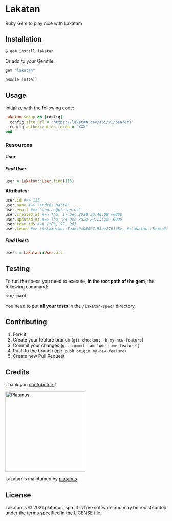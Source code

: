 # Lakatan

Ruby Gem to play nice with Lakatam

## Installation

```bash
$ gem install lakatan
```

Or add to your Gemfile:

```ruby
gem "lakatan"
```

```bash
bundle install
```

## Usage

Initialize with the following code:

```ruby
Lakatan.setup do |config|
  config.site_url = "https://lakatan.dev/api/v1/bearers"
  config.authorization_token = "XXX"
end
```

### Resources

#### User

##### Find User

```ruby
user = Lakatan::User.find(115)
```

**Attributes:**

```ruby
user.id #=> 115
user.name #=> "Andrés Matte"
user.email #=> "andres@platan.us"
user.created_at #=> Thu, 17 Dec 2020 20:40:08 +0000
user.updated_at #=> Thu, 24 Dec 2020 20:23:00 +0000
user.team_ids #=> [103, 97, 96]
user.teams #=> [#<Lakatan::Team:0x00007f93be276178>, #<Lakatan::Team:0x00007f93be276171]
```

##### Find Users

```ruby
users = Lakatan::User.all
```

## Testing

To run the specs you need to execute, **in the root path of the gem**, the following command:

```bash
bin/guard
```

You need to put **all your tests** in the `/lakatan/spec/` directory.

## Contributing

1. Fork it
2. Create your feature branch (`git checkout -b my-new-feature`)
3. Commit your changes (`git commit -am 'Add some feature'`)
4. Push to the branch (`git push origin my-new-feature`)
5. Create new Pull Request

## Credits

Thank you [contributors](https://github.com/platanus/lakatan/graphs/contributors)!

<img src="http://platan.us/gravatar_with_text.png" alt="Platanus" width="250"/>

Lakatan is maintained by [platanus](http://platan.us).

## License

Lakatan is © 2021 platanus, spa. It is free software and may be redistributed under the terms specified in the LICENSE file.
